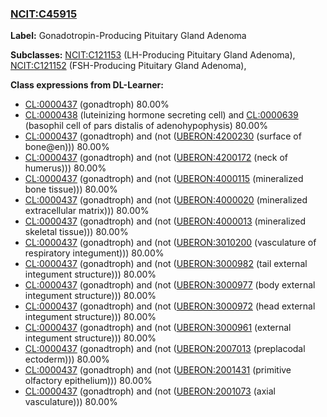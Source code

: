 
### [NCIT:C45915](http://purl.obolibrary.org/obo/NCIT_C45915)
**Label:** Gonadotropin-Producing Pituitary Gland Adenoma

**Subclasses:** [NCIT:C121153](http://purl.obolibrary.org/obo/NCIT_C121153) (LH-Producing Pituitary Gland Adenoma), [NCIT:C121152](http://purl.obolibrary.org/obo/NCIT_C121152) (FSH-Producing Pituitary Gland Adenoma), 

**Class expressions from DL-Learner:**

- [CL:0000437](http://purl.obolibrary.org/obo/CL_0000437) (gonadtroph) 80.00%
- [CL:0000438](http://purl.obolibrary.org/obo/CL_0000438) (luteinizing hormone secreting cell) and [CL:0000639](http://purl.obolibrary.org/obo/CL_0000639) (basophil cell of pars distalis of adenohypophysis) 80.00%
- [CL:0000437](http://purl.obolibrary.org/obo/CL_0000437) (gonadtroph) and (not ([UBERON:4200230](http://purl.obolibrary.org/obo/UBERON_4200230) (surface of bone@en))) 80.00%
- [CL:0000437](http://purl.obolibrary.org/obo/CL_0000437) (gonadtroph) and (not ([UBERON:4200172](http://purl.obolibrary.org/obo/UBERON_4200172) (neck of humerus))) 80.00%
- [CL:0000437](http://purl.obolibrary.org/obo/CL_0000437) (gonadtroph) and (not ([UBERON:4000115](http://purl.obolibrary.org/obo/UBERON_4000115) (mineralized bone tissue))) 80.00%
- [CL:0000437](http://purl.obolibrary.org/obo/CL_0000437) (gonadtroph) and (not ([UBERON:4000020](http://purl.obolibrary.org/obo/UBERON_4000020) (mineralized extracellular matrix))) 80.00%
- [CL:0000437](http://purl.obolibrary.org/obo/CL_0000437) (gonadtroph) and (not ([UBERON:4000013](http://purl.obolibrary.org/obo/UBERON_4000013) (mineralized skeletal tissue))) 80.00%
- [CL:0000437](http://purl.obolibrary.org/obo/CL_0000437) (gonadtroph) and (not ([UBERON:3010200](http://purl.obolibrary.org/obo/UBERON_3010200) (vasculature of respiratory integument))) 80.00%
- [CL:0000437](http://purl.obolibrary.org/obo/CL_0000437) (gonadtroph) and (not ([UBERON:3000982](http://purl.obolibrary.org/obo/UBERON_3000982) (tail external integument structure))) 80.00%
- [CL:0000437](http://purl.obolibrary.org/obo/CL_0000437) (gonadtroph) and (not ([UBERON:3000977](http://purl.obolibrary.org/obo/UBERON_3000977) (body external integument structure))) 80.00%
- [CL:0000437](http://purl.obolibrary.org/obo/CL_0000437) (gonadtroph) and (not ([UBERON:3000972](http://purl.obolibrary.org/obo/UBERON_3000972) (head external integument structure))) 80.00%
- [CL:0000437](http://purl.obolibrary.org/obo/CL_0000437) (gonadtroph) and (not ([UBERON:3000961](http://purl.obolibrary.org/obo/UBERON_3000961) (external integument structure))) 80.00%
- [CL:0000437](http://purl.obolibrary.org/obo/CL_0000437) (gonadtroph) and (not ([UBERON:2007013](http://purl.obolibrary.org/obo/UBERON_2007013) (preplacodal ectoderm))) 80.00%
- [CL:0000437](http://purl.obolibrary.org/obo/CL_0000437) (gonadtroph) and (not ([UBERON:2001431](http://purl.obolibrary.org/obo/UBERON_2001431) (primitive olfactory epithelium))) 80.00%
- [CL:0000437](http://purl.obolibrary.org/obo/CL_0000437) (gonadtroph) and (not ([UBERON:2001073](http://purl.obolibrary.org/obo/UBERON_2001073) (axial vasculature))) 80.00%



